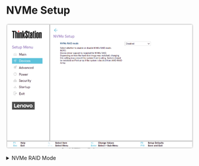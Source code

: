 # NVMe Setup #
![](./img/ts_nvme.png)
<!--![](./img/amd_nvme.png)-->

<details><summary>NVMe RAID Mode</summary>

Whether to enable NVMe RAID mode.

!!! info ""
    Device driver support is required  for NVMe RAID. <br> <br> Depending how the hard disk image was installed, changing this setting may prevent the system from booting.

Options:

1.  **Disabled** - Default.
2.  Enabled.

| WMI Setting name | Values | SVP or SMP Req'd | AMD/Intel |
|:---|:---|:---|:---|
| NVMeRAIDMode | Disable, Enable | ACL | AMD |

<!-- TODO: clarify ACL -->

</details>
